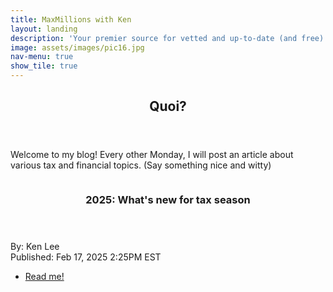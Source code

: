 ```yaml
---
title: MaxMillions with Ken
layout: landing
description: 'Your premier source for vetted and up-to-date (and free) financial advice & news'
image: assets/images/pic16.jpg
nav-menu: true
show_tile: true
---
```


<!-- Main -->
<div id="main">

<!-- One -->
<section id="one">
	<div class="inner">
		<header class="major">
			<h2>Quoi?</h2>
		</header>
		<p>Welcome to my blog! Every other Monday, I will post an article about various tax and financial topics. (Say something nice and witty)</p>
	</div>
</section>

<!-- Two -->
<section id="two" class="spotlights">
	<section>
		<a href="/posts/2025/02-17-new-tax-changes" class="image">
			<img src="{% link assets/images/pic17.jpg %}" alt="" data-position="center center" />
		</a>
		<div class="content">
			<div class="inner">
				<header class="major">
					<h3>2025: What's new for tax season</h3>
				</header>
				<p>By: Ken Lee<br>Published: Feb 17, 2025 2:25PM EST</p>
				<ul class="actions">
					<li><a href="/posts/2025/02-17-new-tax-changes" class="button">Read me!</a></li>
				</ul>
			</div>
		</div>
	</section>
</section>

</div>
